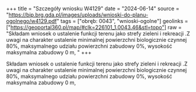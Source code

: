 +++
title = "Szczegóły wniosku W4129"
date = "2024-06-14"
source = "https://bip.brg.gda.pl/images/uploads/wnioski-do-planu-ogolnego/w4129.pdf"
tags = ["obręb: 0043", "wnioski-ogolne"]
geolinks = ["https://geoportal360.pl/map/#clk=226101_1.0043.46&stl=topo"]
raw = "Składam wniosek o ustalenie funkcji terenu jako strefy zieleni i rekreacji .Z uwagi na charakter ustalenie minimalnej powierzchni biologicznie czynnej 80%, maksymalnego udziału powierzchni zabudowy 0%, wysokość maksymalna zabudowy 0 m, "
+++

Składam wniosek o ustalenie funkcji terenu jako strefy zieleni i rekreacji .Z uwagi na
charakter ustalenie minimalnej powierzchni biologicznie czynnej 80%, maksymalnego udziału
powierzchni zabudowy 0%, wysokość maksymalna zabudowy 0 m,



